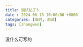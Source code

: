 ```yaml
---
title: 测试帖子3
date : 2024-06-13 10:00:00 +0800
categories: [临时, 测试]
tags: [zhongwen]
---
```


[>_<]:测试

没什么可写的